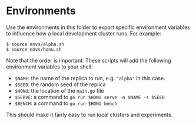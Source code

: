 # Environments

Use the environments in this folder to export specific environment variables
to influence how a local development cluster runs. For example:

```
$ source envs/alpha.sh
$ source envs/honu.sh
```

Note that the order is important. These scripts will add the following environment variables to your shell:

- `$NAME`: the name of the replica to run, e.g. `"alpha"` in this case.
- `$SEED`: the random seed of the replica
- `$HONU`: the location of the `main.go` file
- `$SERVE`: a command to `go run $HONU serve -n $NAME -s $SEED`
- `$BENCH`: a command to `go run $HONU bench`

This should make it fairly easy to run local clusters and experiments.
